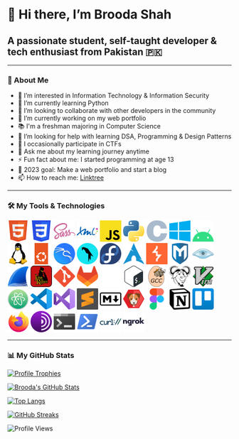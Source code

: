 # 👋 Hi there, I’m Brooda Shah
## A passionate student, self-taught developer & tech enthusiast from Pakistan 🇵🇰

<!---
broodashah/broodashah is a ✨ special ✨ repository because its README.md (this file) appears on your GitHub profile.
--->

---

###  🚀 About Me

- 👀 I’m interested in Information Technology & Information Security
- 🌱 I’m currently learning Python
- 💞️ I’m looking to collaborate with other developers in the community
- 🔭 I’m currently working on my web portfolio
- 📚 I'm a freshman majoring in Computer Science
- 🤔 I’m looking for help with learning DSA, Programming & Design Patterns
- 🚩 I occasionally participate in CTFs
- 💬 Ask me about my learning journey anytime
- ⚡ Fun fact about me: I started programming  at age 13
- 🥅 2023 goal: Make a web portfolio and start a blog
- 📫 How to reach me: [Linktree](https://linktr.ee/broodashah "Linktree")

---

### 🛠 My Tools & Technologies

![HTML](assets/html.png "HTML") ![CSS](assets/css.png "CSS") ![SASS](assets/sass.png "SASS") ![XML](assets/xml.png "XML") ![JavaScript](assets/javascript.png "JavaScript") ![Python](assets/python.png "Python") ![C](assets/c.png "C") ![Windows](assets/windows.png "Windows") ![Android](assets/android.png "Android") ![Linux](assets/linux.png "Linux") ![Ubuntu Linux](assets/ubuntu_linux.png "Ubuntu Linux") ![Kali Linux](assets/kali_linux.png "Kali Linux") ![Parrot Linux](assets/parrot_linux.png "Parrot Linux") ![Fedora Linux](assets/fedora_linux.png "Fedora Linux") ![Arch Linux](assets/arch_linux.png "Arch Linux") ![Burp Suite](assets/burp_suite.png "Burp Suite") ![Metasploit Framework](assets/metasploit_framework.png "Metasploit Framework") ![Nmap](assets/nmap.png "Nmap") ![Wireshark](assets/wireshark.png "Wireshark") ![John the Ripper](assets/john_the_ripper.png "John the Ripper") ![Git](assets/git.png "Git") ![GitLab](assets/gitlab.png "GitLab") ![GitHub](assets/github.png "GitHub") ![Bash](assets/bash.png "Bash") ![GCC](assets/gcc.png "GCC") ![GNU](assets/gnu.png "GNU") ![Vim](assets/vim.png "Vim") ![Atom](assets/atom.png "Atom") ![VS Code](assets/vs_code.png "VS Code") ![Visual Studio](assets/visual_studio.png "Visual Studio") ![Sublime Text](assets/sublime_text.png "Sublime Text") ![Markdown](assets/markdown.png "Markdown") ![Scout App](assets/scout_app.png "Scout App") ![Figma](assets/figma.png "Figma") ![Notion](assets/notion.png "Notion") ![Trello](assets/trello.png "Trello") ![Firefox](assets/firefox.png "Firefox") ![Tor](assets/tor.png "Tor") ![Windows Terminal](assets/windows_terminal.png "Windows Terminal") ![Powershell](assets/powershell.png "Powershell") ![Curl](assets/curl.png "Curl") ![Ngrok](assets/ngrok.png "Ngrok")

---

### 📊 My GitHub Stats

[![Profile Trophies](https://github-profile-trophy.vercel.app/?username=broodashah&column=8&no-frame=true&theme=onedark)](https://github.com/ryo-ma/github-profile-trophy)

[![Brooda's GitHub Stats](https://github-readme-stats.vercel.app/api?username=broodashah&card_width=500&show_icons=true&hide_border=true&theme=onedark)](https://github.com/anuraghazra/github-readme-stats)

[![Top Langs](https://github-readme-stats.vercel.app/api/top-langs/?username=broodashah&card_width=500&layout=compact&hide_border=true&theme=onedark)](https://github.com/anuraghazra/github-readme-stats)

[![GitHub Streaks](https://streak-stats.demolab.com?user=broodashah&theme=onedark&hide_border=true&date_format=M%20j%5B%2C%20Y%5D&card_width=500)](https://git.io/streak-stats)

![Profile Views](https://komarev.com/ghpvc/?username=broodashah&color=E06C73&style=for-the-badge)
